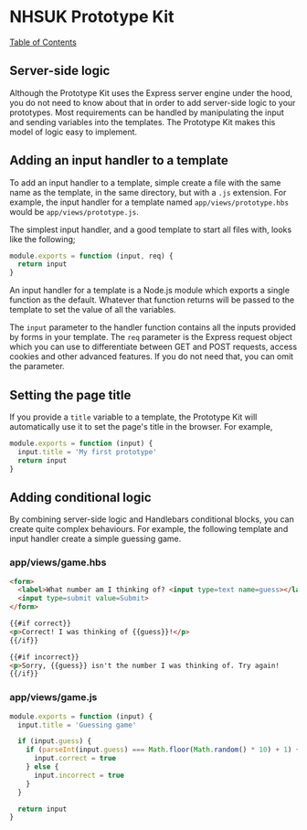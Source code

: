 # NHSUK Prototype Kit
[Table of Contents](/docs/guides/index.md)

## Server-side logic
Although the Prototype Kit uses the Express server engine under the hood, you do not need to
know about that in order to add server-side logic to your prototypes. Most requirements
can be handled by manipulating the input and sending variables into the templates.
The Prototype Kit makes this model of logic easy to implement.

## Adding an input handler to a template
To add an input handler to a template, simple create a file with the same name
as the template, in the same directory, but with a `.js` extension. For example,
the input handler for a template named `app/views/prototype.hbs` would be
`app/views/prototype.js`.

The simplest input handler, and a good template to start all files with, looks
like the following;

```js
module.exports = function (input, req) {
  return input
}
```

An input handler for a template is a Node.js module which exports a single function
as the default. Whatever that function returns will be passed to the template to
set the value of all the variables.

The `input` parameter to the handler function contains all the inputs provided by
forms in your template. The `req` parameter is the Express request object which
you can use to differentiate between GET and POST requests, access cookies and
other advanced features. If you do not need that, you can omit the parameter.

## Setting the page title
If you provide a `title` variable to a template, the Prototype Kit will automatically use it
to set the page's title in the browser. For example,

```js
module.exports = function (input) {
  input.title = 'My first prototype'
  return input
}
```

## Adding conditional logic
By combining server-side logic and Handlebars conditional blocks, you can create
quite complex behaviours. For example, the following template and input handler
create a simple guessing game.

### app/views/game.hbs
```html
<form>
  <label>What number am I thinking of? <input type=text name=guess></label>
  <input type=submit value=Submit>
</form>

{{#if correct}}
<p>Correct! I was thinking of {{guess}}!</p>
{{/if}}

{{#if incorrect}}
<p>Sorry, {{guess}} isn't the number I was thinking of. Try again!
{{/if}}
```

### app/views/game.js
```js
module.exports = function (input) {
  input.title = 'Guessing game'

  if (input.guess) {
    if (parseInt(input.guess) === Math.floor(Math.random() * 10) + 1) {
      input.correct = true
    } else {
      input.incorrect = true
    }
  }

  return input
}
```
